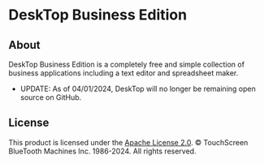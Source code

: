 # DeskTop Business Edition

## About

DeskTop Business Edition is a completely free and simple collection of business applications including a text editor and spreadsheet maker.

- UPDATE: As of 04/01/2024, DeskTop will no longer be remaining open source on GitHub.

## License

This product is licensed under the [Apache License 2.0](https://github.com/TouchScreen-BlueTooth-Machines/DeskTop-Business-Edition/blob/main/LICENSE). © TouchScreen BlueTooth Machines Inc. 1986-2024. All rights reserved.
